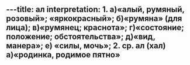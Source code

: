---title: ал
interpretation: 1. а)«алый, румяный, розовый»; «яркокрасный»; б)«румяна» (для лица); в)«румянец; краснота»; г)«состояние; положение; обстоятельства»; д)«вид, манера»; е) «силы, мочь»; 2. ср. ал (хал) а)«родинка, родимое пятно»
---
